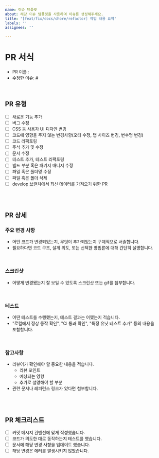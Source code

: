 ```yaml
---
name: 이슈 템플릿
about: 해당 이슈 템플릿을 사용하여 이슈를 생성해주세요.
title: "[feat/fix/docs/chore/refactor] 작업 내용 요약"
labels: ''
assignees: ''

---
```


# PR 서식
- PR 이름 : 
- 수정한 이슈: #

<br/>

## PR 유형
- [ ] 새로운 기능 추가
- [ ] 버그 수정
- [ ] CSS 등 사용자 UI 디자인 변경
- [ ] 코드에 영향을 주지 않는 변경사항(오타 수정, 탭 사이즈 변경, 변수명 변경)
- [ ] 코드 리팩토링
- [ ] 주석 추가 및 수정
- [ ] 문서 수정
- [ ] 테스트 추가, 테스트 리팩토링
- [ ] 빌드 부분 혹은 패키지 매니저 수정
- [ ] 파일 혹은 폴더명 수정
- [ ] 파일 혹은 폴더 삭제
- [ ] develop 브랜치에서 최신 데이터를 가져오기 위한 PR

<br/><br/>

## PR 상세

### 주요 변경 사항
- 어떤 코드가 변경되었는지, 무엇이 추가되었는지 구체적으로 서술합니다.
- 필요하다면 코드 구조, 설계 의도, 또는 선택한 방법론에 대해 간단히 설명합니다.

<br/>

### 스크린샷
- 어떻게 변경됐는지 잘 보일 수 있도록 스크린샷 또는 gif를 첨부합니다.

<br/>

### 테스트
- 어떤 테스트를 수행했는지, 테스트 결과는 어땠는지 적습니다.
- "로컬에서 정상 동작 확인", "CI 통과 확인", "특정 유닛 테스트 추가" 등의 내용을
  포함합니다.

<br/>

### 참고사항
- 리뷰어가 확인해야 할 중요한 내용을 적습니다.
  - 리뷰 포인트
  - 예상되는 영향
  - 추가로 설명해야 할 부분
- 관련 문서나 레퍼런스 링크가 있다면 첨부합니다.

<br/><br/>

## PR 체크리스트
- [ ] 커밋 메시지 컨벤션에 맞게 작성했습니다.
- [ ] 코드가 의도한 대로 동작하는지 테스트를 했습니다.
- [ ] 문서에 해당 변경 사항을 업데이트 했습니다.
- [ ] 해당 변경은 에러를 발생시키지 않았습니다.
